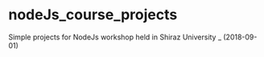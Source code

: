 # nodeJs_course_projects
Simple projects for NodeJs workshop held in Shiraz University _ (2018-09-01)
